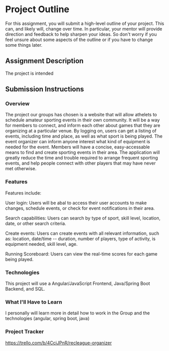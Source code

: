 # Project Outline
For this assignment, you will submit a high-level outline of your project. This can, and likely will, change over time. In particular, your mentor will provide direction and feedback to help sharpen your ideas. So don't worry if you feel unsure about some aspects of the outline or if you have to change some things later.

## Assignment Description
The project is intended

## Submission Instructions

### Overview
The project our groups has chosen is a website that will allow athelets to schedule amateur sporting events in their own community. It will be a way for members to connect, and inform each other about games that they are organizing at a particular venue. By logging on, users can get a listing of events, including time and place, as well as what sport is being played. The event organizer can inform anyone interest what kind of equipment is needed for the event. Members will have a concise, easy-accessable means to find and create sporting events in their area. The application will greatly reduce the time and trouble required to arrange frequent sporting events, and help people connect with other players that may have never met otherwise.
### Features
Features include:

User login: Users will be abal to access their user accounts to make changes, schedule events, or check for event notifications in their area.

Search capabilities: Users can search by type of sport, skill level, location, date, or other search criteria.

Create events: Users can create events with all relevant information, such as: location, date/time -- duration, number of players, type of activity, is equipment needed, skill level, age.

Running Scoreboard: Users can view the real-time scores for each game being played.
### Technologies
This project will use a Angular/JavaScript Frontend, Java/Spring Boot Backend, and SQL.
### What I'll Have to Learn
I personally will learn more in detail how to work in the Group and the technologies (angular, spring boot, java)
### Project Tracker
https://trello.com/b/4CciJPnR/recleague-organizer
